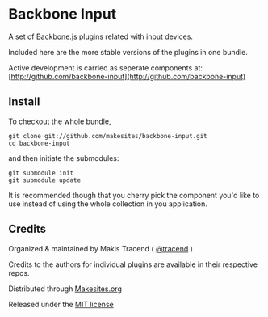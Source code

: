 # Backbone Input

A set of [Backbone.js](http://backbonejs.org) plugins related with input devices. 

Included here are the more stable versions of the plugins in one bundle. 

Active development is carried as seperate components at: 
[http://github.com/backbone-input](http://github.com/backbone-input)


## Install

To checkout the whole bundle, 
```
git clone git://github.com/makesites/backbone-input.git
cd backbone-input
```
and then initiate the submodules:

```
git submodule init
git submodule update
```

It is recommended though that you cherry pick the component you'd like to use instead of using the whole collection in you application. 


## Credits 

Organized & maintained by Makis Tracend ( [@tracend](http://twitter.com/tracend) )

Credits to the authors for individual plugins are available in their respective repos. 

Distributed through [Makesites.org](http://makesites.org/)

Released under the [MIT license](http://makesites.org/licenses/MIT)
